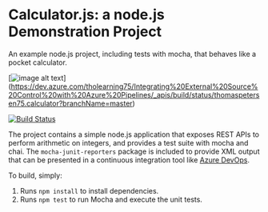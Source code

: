 Calculator.js: a node.js Demonstration Project
==============================================
An example node.js project, including tests with mocha, that behaves like
a pocket calculator.

[![image alt text](https://dev.azure.com/tholearning75/Integrating%20External%20Source%20Control%20with%20Azure%20Pipelines/_apis/build/status/thomaspetersen75.calculator?branchName=master)] (https://dev.azure.com/tholearning75/Integrating%20External%20Source%20Control%20with%20Azure%20Pipelines/_apis/build/status/thomaspetersen75.calculator?branchName=master)

[![Build Status](https://dev.azure.com/tholearning75/Integrating%20External%20Source%20Control%20with%20Azure%20Pipelines/_apis/build/status/thomaspetersen75.calculator?branchName=master)](https://dev.azure.com/tholearning75/Integrating%20External%20Source%20Control%20with%20Azure%20Pipelines/_build/latest?definitionId=6&branchName=master)

The project contains a simple node.js application that exposes REST APIs
to perform arithmetic on integers, and provides a test suite with mocha
and chai.  The `mocha-junit-reporters` package is included to provide XML
output that can be presented in a continuous integration tool like
[Azure DevOps](https://azure.com/devops).

To build, simply:

1. Runs `npm install` to install dependencies.
2. Runs `npm test` to run Mocha and execute the unit tests.

